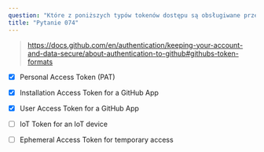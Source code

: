 ```yaml
---
question: "Które z poniższych typów tokenów dostępu są obsługiwane przez GitHub? (Wybierz trzy.)"
title: "Pytanie 074"
---
```


> https://docs.github.com/en/authentication/keeping-your-account-and-data-secure/about-authentication-to-github#githubs-token-formats
- [x] Personal Access Token (PAT)
- [x] Installation Access Token for a GitHub App
- [x] User Access Token for a GitHub App
- [ ] IoT Token for an IoT device
- [ ] Ephemeral Access Token for temporary access

